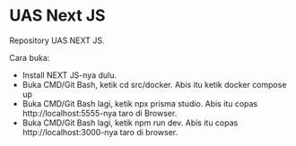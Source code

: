 # UAS Next JS <br /> 
Repository UAS NEXT JS. <br />

Cara buka: <br /> 
- Install NEXT JS-nya dulu. <br /> 
- Buka CMD/Git Bash, ketik cd src/docker. Abis itu ketik docker compose up <br /> 
- Buka CMD/Git Bash lagi, ketik npx prisma studio. Abis itu copas http://localhost:5555-nya taro di Browser. <br /> 
- Buka CMD/Git Bash lagi, ketik npm run dev. Abis itu copas http://localhost:3000-nya taro di browser. <br /> 


 
 
